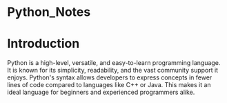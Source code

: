 # Python_Notes
<h1>Introduction</h1>
<p>Python is a high-level, versatile, and easy-to-learn programming language. It is known for its simplicity, readability, and the vast community support it enjoys. Python's syntax allows developers to express concepts in fewer lines of code compared to languages like C++ or Java. This makes it an ideal language for beginners and experienced programmers alike.</p>
